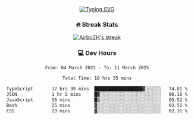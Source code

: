 
<div align="center">
  <a href="https://git.io/typing-svg"><img src="https://readme-typing-svg.demolab.com?font=Fira+Code&size=30&pause=1000&color=33F7F5&center=true&vCenter=true&width=435&lines=Hi+there+%F0%9F%91%8B+I+am+AirboZH+;Welcome+to+my+Github" alt="Typing SVG" /></a>

<h3>🔥 Streak Stats</h3>

<!-- GitHub Readme Streak Stats - https://github.com/DenverCoder1/github-readme-streak-stats -->
<p>
  <a href="https://github.com/DenverCoder1/github-readme-streak-stats">
    <img title="🔥 Get streak stats for your profile at git.io/streak-stats" alt="AirboZH's streak" src="https://streak-stats.demolab.com/?user=AirboZH&theme=monokai-metallian&hide_border=true"/>
  </a>
</p>

<h3>💻 Dev Hours</h3>
<!--START_SECTION:waka-->

```txt
From: 04 March 2025 - To: 11 March 2025

Total Time: 16 hrs 55 mins

TypeScript       12 hrs 39 mins  ██████████████████▓░░░░░░   74.81 %
JSON             1 hr 2 mins     █▓░░░░░░░░░░░░░░░░░░░░░░░   06.18 %
JavaScript       56 mins         █▒░░░░░░░░░░░░░░░░░░░░░░░   05.52 %
Bash             25 mins         ▓░░░░░░░░░░░░░░░░░░░░░░░░   02.51 %
CSS              23 mins         ▓░░░░░░░░░░░░░░░░░░░░░░░░   02.31 %
```

<!--END_SECTION:waka-->
</div>  
